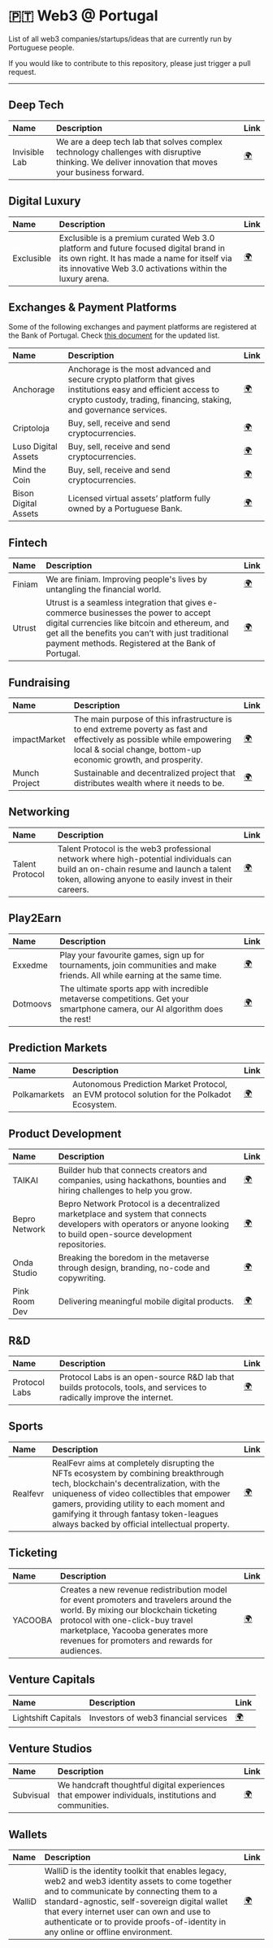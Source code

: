 # 🇵🇹 Web3 @ Portugal

List of all web3 companies/startups/ideas that are currently run by Portuguese people.

If you would like to contribute to this repository, please just trigger a pull request.

------

## Deep Tech

| **Name** | **Description** | **Link** |
| :---------- | :---------- | :---------- |
| Invisible Lab | We are a deep tech lab that solves complex technology challenges with disruptive thinking. We deliver innovation that moves your business forward. | [:earth_africa:](https://www.invisiblelab.dev/) |


## Digital Luxury

| **Name** | **Description** | **Link** |
| :---------- | :---------- | :---------- |
| Exclusible | Exclusible is a premium curated Web 3.0 platform and future focused digital brand in its own right. It has made a name for itself via its innovative Web 3.0 activations within the luxury arena. | [:earth_africa:](https://exclusible.com/) |


## Exchanges & Payment Platforms 

Some of the following exchanges and payment platforms are registered at the Bank of Portugal. Check [this document](https://view.officeapps.live.com/op/view.aspx?src=https%3A%2F%2Fwww.bportugal.pt%2Fsites%2Fdefault%2Ffiles%2Flista_entidades_ativos_virtuais_pt.xlsx&wdOrigin=BROWSELINK) for the updated list.

| **Name** | **Description** | **Link** |
| :---------- | :---------- | :---------- |
| Anchorage | Anchorage is the most advanced and secure crypto platform that gives institutions easy and efficient access to crypto custody, trading, financing, staking, and governance services. | [:earth_africa:](https://www.anchorage.com/) |
| Criptoloja | Buy, sell, receive and send cryptocurrencies. | [:earth_africa:](https://criptoloja.com/) |
| Luso Digital Assets | Buy, sell, receive and send cryptocurrencies. | [:earth_africa:](http://centraldedados.pt/) |
| Mind the Coin | Buy, sell, receive and send cryptocurrencies. | [:earth_africa:](https://mindthecoin.com/) |
| Bison Digital Assets | Licensed virtual assets’ platform fully owned by a Portuguese Bank. | [:earth_africa:](https://www.bisondigital.com/) |


## Fintech

| **Name** | **Description** | **Link** |
| :---------- | :---------- | :---------- |
| Finiam | We are finiam. Improving people's lives by untangling the financial world. | [:earth_africa:](https://finiam.com/) |
| Utrust | Utrust is a seamless integration that gives e-commerce businesses the power to accept digital currencies like bitcoin and ethereum, and get all the benefits you can’t with just traditional payment methods. Registered at the Bank of Portugal. | [:earth_africa:](https://utrust.com/) |


## Fundraising

| **Name** | **Description** | **Link** |
| :---------- | :---------- | :---------- |
| impactMarket | The main purpose of this infrastructure is to end extreme poverty as fast and effectively as possible while empowering local & social change, bottom-up economic growth, and prosperity. | [:earth_africa:](https://www.impactmarket.com/) |
| Munch Project | Sustainable and decentralized project that distributes wealth where it needs to be. | [:earth_africa:](https://munchproject.io/) |


## Networking

| **Name** | **Description** | **Link** |
| :---------- | :---------- | :---------- |
| Talent Protocol | Talent Protocol is the web3 professional network where high-potential individuals can build an on-chain resume and launch a talent token, allowing anyone to easily invest in their careers. | [:earth_africa:](https://www.talentprotocol.com/) |


## Play2Earn

| **Name** | **Description** | **Link** |
| :---------- | :---------- | :---------- |
| Exxedme | Play your favourite games, sign up for tournaments, join communities and make friends. All while earning at the same time. | [:earth_africa:](https://www.exeedme.com/) |
| Dotmoovs | The ultimate sports app with incredible metaverse competitions. Get your smartphone camera, our AI algorithm does the rest! | [:earth_africa:](https://www.dotmoovs.com/) |


## Prediction Markets

| **Name** | **Description** | **Link** |
| :---------- | :---------- | :---------- |
| Polkamarkets | Autonomous Prediction Market Protocol, an EVM protocol solution for the Polkadot Ecosystem. | [:earth_africa:](https://www.polkamarkets.com/) |


## Product Development

| **Name** | **Description** | **Link** |
| :---------- | :---------- | :---------- |
| TAIKAI | Builder hub that connects creators and companies, using hackathons, bounties and hiring challenges to help you grow. | [:earth_africa:](https://subvisual.com/) |
| Bepro Network | Bepro Network Protocol is a decentralized marketplace and system that connects developers with operators or anyone looking to build open-source development repositories. | [:earth_africa:](https://www.bepro.network/) |
| Onda Studio | Breaking the boredom in the metaverse through design, branding, no-code and copywriting. | [:earth_africa:](https://www.ondastudio.co/) |
| Pink Room Dev | Delivering meaningful mobile digital products. | [:earth_africa:](https://pinkroom.dev/) |


## R&D

| **Name** | **Description** | **Link** |
| :---------- | :---------- | :---------- |
|Protocol Labs | Protocol Labs is an open-source R&D lab that builds protocols, tools, and services to radically improve the internet. | [:earth_africa:](https://protocol.ai/) |


## Sports

| **Name** | **Description** | **Link** |
| :---------- | :---------- | :---------- |
| Realfevr | RealFevr aims at completely disrupting the NFTs ecosystem by combining breakthrough tech, blockchain's decentralization, with the uniqueness of video collectibles that empower gamers, providing utility to each moment and gamifying it through fantasy token-leagues always backed by official intellectual property. | [:earth_africa:](https://www.realfevr.com/) |


## Ticketing

| **Name** | **Description** | **Link** |
| :---------- | :---------- | :---------- |
|YACOOBA | Creates a new revenue redistribution model for event promoters and travelers around the world. By mixing our blockchain ticketing protocol with one-click-buy travel marketplace, Yacooba generates more revenues for promoters and rewards for audiences. | [:earth_africa:](https://yacooba.com/) |


## Venture Capitals

| **Name** | **Description** | **Link** |
| :---------- | :---------- | :---------- |
|Lightshift Capitals | Investors of web3 financial services | [:earth_africa:](https://www.lightshift.capital/) |


## Venture Studios

| **Name** | **Description** | **Link** |
| :---------- | :---------- | :---------- |
| Subvisual | We handcraft thoughtful digital experiences that empower individuals, institutions and communities. | [:earth_africa:](https://subvisual.com/) |


## Wallets

| **Name** | **Description** | **Link** |
| :---------- | :---------- | :---------- |
| WalliD | WalliD is the identity toolkit that enables legacy, web2 and web3 identity assets to come together and to communicate by connecting them to a standard-agnostic, self-sovereign digital wallet that every internet user can own and use to authenticate or to provide proofs-of-identity in any online or offline environment. | [:earth_africa:](https://wallid.io/) |
